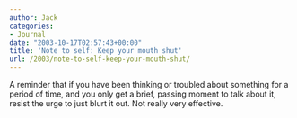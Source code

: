 ```yaml
---
author: Jack
categories:
- Journal
date: "2003-10-17T02:57:43+00:00"
title: 'Note to self: Keep your mouth shut'
url: /2003/note-to-self-keep-your-mouth-shut/
---
```


A reminder that if you have been thinking or troubled about something for a period of time, and you only get a brief, passing moment to talk about it, resist the urge to just blurt it out. Not really very effective.